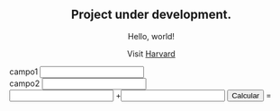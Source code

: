 <html lang="en">
  <body>
    <h2 style="text-align:center;">Project under development.</h2>
    <p style="text-align:center;">Hello, world!</p>
    <p></p>
    <p style="text-align:center;">Visit <a href="https://www.harvard.edu/">Harvard</a></p>
       <div style="text-align:left;" class="input-group input-group-sm mb-3">
       <span class="input-group-text" id="inputGroup-sizing-sm">campo1</span>
       <input type="number" class="form-control" aria-label="Sizing example input" aria-describedby="inputGroup-sizing-sm">
            <div style="text-align:left;" class="input-group input-group-sm mb-3">
            <span class="input-group-text" id="inputGroup-sizing-sm">campo2</span>
            <input type="number" class="form-control" aria-label="Sizing example input" aria-describedby="inputGroup-sizing-sm">
       </div>
       </div>
               <input type="number" id="inputfield1" />
               +<input type="number" id="inputfield2" />
               <button onclick="compare()">Calcular</button>
               =<output number="compare()"></output>
  </body>
</html>
